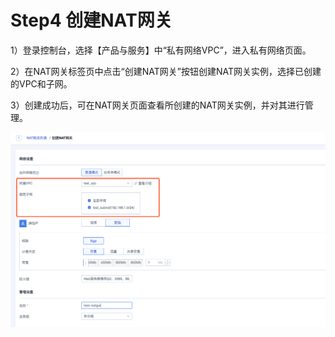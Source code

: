 

# Step4 创建NAT网关

1）登录控制台，选择【产品与服务】中“私有网络VPC”，进入私有网络页面。

2）在NAT网关标签页中点击“创建NAT网关”按钮创建NAT网关实例，选择已创建的VPC和子网。

3）创建成功后，可在NAT网关页面查看所创建的NAT网关实例，并对其进行管理。

![image](/images/create_natgw.png)
